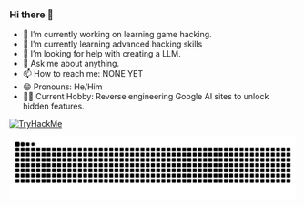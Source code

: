 ### Hi there 👋
- 🔭 I’m currently working on learning game hacking.
- 🌱 I’m currently learning advanced hacking skills
- 🤔 I’m looking for help with creating a LLM.
- 💬 Ask me about anything.
- 📫 How to reach me: NONE YET
- 😄 Pronouns: He/Him
- 🐱‍💻 Current Hobby: Reverse engineering Google AI sites to unlock hidden features.

[![TryHackMe](https://tryhackme-badges.s3.amazonaws.com/sirhaxalot.png)](https://tryhackme.com/p/sirhaxalot)


<img src="https://raw.githubusercontent.com/cloudwaddie/cloudwaddie/output/snake.svg" alt="Snake animation" />
